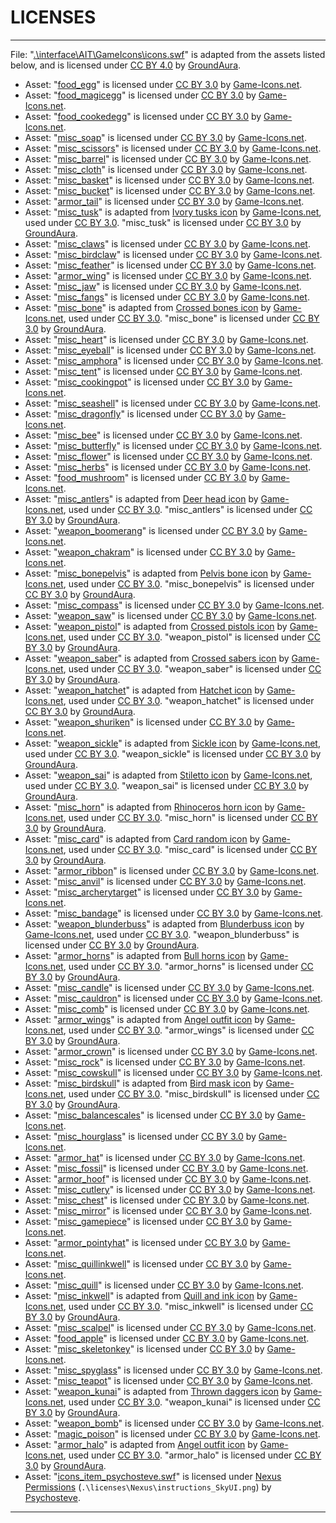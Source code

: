 # LICENSES

---

File: "[.\interface\AIT\GameIcons\icons.swf](https://www.nexusmods.com/skyrimspecialedition/mods/80852)" is adapted from the assets listed below, and is licensed under [CC BY 4.0](https://creativecommons.org/licenses/by/4.0/) by [GroundAura](https://www.nexusmods.com/users/97658973).

- Asset: "[food_egg](https://game-icons.net/1x1/sbed/big-egg.html)" is licensed under [CC BY 3.0](https://creativecommons.org/licenses/by/3.0/) by [Game-Icons.net](https://game-icons.net/).
- Asset: "[food_magicegg](https://game-icons.net/1x1/delapouite/cosmic-egg.html)" is licensed under [CC BY 3.0](https://creativecommons.org/licenses/by/3.0/) by [Game-Icons.net](https://game-icons.net/).
- Asset: "[food_cookedegg](https://game-icons.net/1x1/delapouite/fried-eggs.html)" is licensed under [CC BY 3.0](https://creativecommons.org/licenses/by/3.0/) by [Game-Icons.net](https://game-icons.net/).
- Asset: "[misc_soap](https://game-icons.net/1x1/delapouite/soap.html)" is licensed under [CC BY 3.0](https://creativecommons.org/licenses/by/3.0/) by [Game-Icons.net](https://game-icons.net/).
- Asset: "[misc_scissors](https://game-icons.net/1x1/lorc/scissors.html)" is licensed under [CC BY 3.0](https://creativecommons.org/licenses/by/3.0/) by [Game-Icons.net](https://game-icons.net/).
- Asset: "[misc_barrel](https://game-icons.net/1x1/delapouite/barrel.html)" is licensed under [CC BY 3.0](https://creativecommons.org/licenses/by/3.0/) by [Game-Icons.net](https://game-icons.net/).
- Asset: "[misc_cloth](https://game-icons.net/1x1/delapouite/rolled-cloth.html)" is licensed under [CC BY 3.0](https://creativecommons.org/licenses/by/3.0/) by [Game-Icons.net](https://game-icons.net/).
- Asset: "[misc_basket](https://game-icons.net/1x1/delapouite/basket.html)" is licensed under [CC BY 3.0](https://creativecommons.org/licenses/by/3.0/) by [Game-Icons.net](https://game-icons.net/).
- Asset: "[misc_bucket](https://game-icons.net/1x1/delapouite/full-wood-bucket-handle.html)" is licensed under [CC BY 3.0](https://creativecommons.org/licenses/by/3.0/) by [Game-Icons.net](https://game-icons.net/).
- Asset: "[armor_tail](https://game-icons.net/1x1/delapouite/fox-tail.html)" is licensed under [CC BY 3.0](https://creativecommons.org/licenses/by/3.0/) by [Game-Icons.net](https://game-icons.net/).
- Asset: "[misc_tusk](https://www.nexusmods.com/skyrimspecialedition/mods/90508)" is adapted from [Ivory tusks icon](https://game-icons.net/1x1/delapouite/ivory-tusks.html) by [Game-Icons.net](https://game-icons.net/), used under [CC BY 3.0](https://creativecommons.org/licenses/by/3.0/). "misc_tusk" is licensed under [CC BY 3.0](https://creativecommons.org/licenses/by/3.0/) by [GroundAura](https://www.nexusmods.com/users/97658973).
- Asset: "[misc_claws](https://game-icons.net/1x1/lorc/triple-claws.html)" is licensed under [CC BY 3.0](https://creativecommons.org/licenses/by/3.0/) by [Game-Icons.net](https://game-icons.net/).
- Asset: "[misc_birdclaw](https://game-icons.net/1x1/lorc/bird-claw.html)" is licensed under [CC BY 3.0](https://creativecommons.org/licenses/by/3.0/) by [Game-Icons.net](https://game-icons.net/).
- Asset: "[misc_feather](https://game-icons.net/1x1/lorc/feather.html)" is licensed under [CC BY 3.0](https://creativecommons.org/licenses/by/3.0/) by [Game-Icons.net](https://game-icons.net/).
- Asset: "[armor_wing](https://game-icons.net/1x1/lorc/feathered-wing.html)" is licensed under [CC BY 3.0](https://creativecommons.org/licenses/by/3.0/) by [Game-Icons.net](https://game-icons.net/).
- Asset: "[misc_jaw](https://game-icons.net/1x1/lorc/jawbone.html)" is licensed under [CC BY 3.0](https://creativecommons.org/licenses/by/3.0/) by [Game-Icons.net](https://game-icons.net/).
- Asset: "[misc_fangs](https://game-icons.net/1x1/skoll/fangs.html)" is licensed under [CC BY 3.0](https://creativecommons.org/licenses/by/3.0/) by [Game-Icons.net](https://game-icons.net/).
- Asset: "[misc_bone](https://www.nexusmods.com/skyrimspecialedition/mods/90508)" is adapted from [Crossed bones icon](https://game-icons.net/1x1/lorc/crossed-bones.html) by [Game-Icons.net](https://game-icons.net/), used under [CC BY 3.0](https://creativecommons.org/licenses/by/3.0/). "misc_bone" is licensed under [CC BY 3.0](https://creativecommons.org/licenses/by/3.0/) by [GroundAura](https://www.nexusmods.com/users/97658973).
- Asset: "[misc_heart](https://game-icons.net/1x1/lorc/heart-organ.html)" is licensed under [CC BY 3.0](https://creativecommons.org/licenses/by/3.0/) by [Game-Icons.net](https://game-icons.net/).
- Asset: "[misc_eyeball](https://game-icons.net/1x1/lorc/eyeball.html)" is licensed under [CC BY 3.0](https://creativecommons.org/licenses/by/3.0/) by [Game-Icons.net](https://game-icons.net/).
- Asset: "[misc_amphora](https://game-icons.net/1x1/delapouite/amphora.html)" is licensed under [CC BY 3.0](https://creativecommons.org/licenses/by/3.0/) by [Game-Icons.net](https://game-icons.net/).
- Asset: "[misc_tent](https://game-icons.net/1x1/delapouite/camping-tent.html)" is licensed under [CC BY 3.0](https://creativecommons.org/licenses/by/3.0/) by [Game-Icons.net](https://game-icons.net/).
- Asset: "[misc_cookingpot](https://game-icons.net/1x1/delapouite/camp-cooking-pot.html)" is licensed under [CC BY 3.0](https://creativecommons.org/licenses/by/3.0/) by [Game-Icons.net](https://game-icons.net/).
- Asset: "[misc_seashell](https://game-icons.net/1x1/lorc/spiral-shell.html)" is licensed under [CC BY 3.0](https://creativecommons.org/licenses/by/3.0/) by [Game-Icons.net](https://game-icons.net/).
- Asset: "[misc_dragonfly](https://game-icons.net/1x1/lorc/dragonfly.html)" is licensed under [CC BY 3.0](https://creativecommons.org/licenses/by/3.0/) by [Game-Icons.net](https://game-icons.net/).
- Asset: "[misc_bee](https://game-icons.net/1x1/lorc/bee.html)" is licensed under [CC BY 3.0](https://creativecommons.org/licenses/by/3.0/) by [Game-Icons.net](https://game-icons.net/).
- Asset: "[misc_butterfly](https://game-icons.net/1x1/lorc/butterfly.html)" is licensed under [CC BY 3.0](https://creativecommons.org/licenses/by/3.0/) by [Game-Icons.net](https://game-icons.net/).
- Asset: "[misc_flower](https://game-icons.net/1x1/delapouite/flower-star.html)" is licensed under [CC BY 3.0](https://creativecommons.org/licenses/by/3.0/) by [Game-Icons.net](https://game-icons.net/).
- Asset: "[misc_herbs](https://game-icons.net/1x1/delapouite/herbs-bundle.html)" is licensed under [CC BY 3.0](https://creativecommons.org/licenses/by/3.0/) by [Game-Icons.net](https://game-icons.net/).
- Asset: "[food_mushroom](https://game-icons.net/1x1/lorc/mushroom-gills.html)" is licensed under [CC BY 3.0](https://creativecommons.org/licenses/by/3.0/) by [Game-Icons.net](https://game-icons.net/).
- Asset: "[misc_antlers](https://www.nexusmods.com/skyrimspecialedition/mods/90508)" is adapted from [Deer head icon](https://game-icons.net/1x1/caro-asercion/deer-head.html) by [Game-Icons.net](https://game-icons.net/), used under [CC BY 3.0](https://creativecommons.org/licenses/by/3.0/). "misc_antlers" is licensed under [CC BY 3.0](https://creativecommons.org/licenses/by/3.0/) by [GroundAura](https://www.nexusmods.com/users/97658973).
- Asset: "[weapon_boomerang](https://game-icons.net/1x1/delapouite/boomerang.html)" is licensed under [CC BY 3.0](https://creativecommons.org/licenses/by/3.0/) by [Game-Icons.net](https://game-icons.net/).
- Asset: "[weapon_chakram](https://game-icons.net/1x1/delapouite/chakram.html)" is licensed under [CC BY 3.0](https://creativecommons.org/licenses/by/3.0/) by [Game-Icons.net](https://game-icons.net/).
- Asset: "[misc_bonepelvis](https://www.nexusmods.com/skyrimspecialedition/mods/90508)" is adapted from [Pelvis bone icon](https://game-icons.net/1x1/delapouite/pelvis-bone.html) by [Game-Icons.net](https://game-icons.net/), used under [CC BY 3.0](https://creativecommons.org/licenses/by/3.0/). "misc_bonepelvis" is licensed under [CC BY 3.0](https://creativecommons.org/licenses/by/3.0/) by [GroundAura](https://www.nexusmods.com/users/97658973).
- Asset: "[misc_compass](https://game-icons.net/1x1/lorc/compass.html)" is licensed under [CC BY 3.0](https://creativecommons.org/licenses/by/3.0/) by [Game-Icons.net](https://game-icons.net/).
- Asset: "[weapon_saw](https://game-icons.net/1x1/delapouite/crosscut-saw.html)" is licensed under [CC BY 3.0](https://creativecommons.org/licenses/by/3.0/) by [Game-Icons.net](https://game-icons.net/).
- Asset: "[weapon_pistol](https://www.nexusmods.com/skyrimspecialedition/mods/90508)" is adapted from [Crossed pistols icon](https://game-icons.net/1x1/lorc/crossed-pistols.html) by [Game-Icons.net](https://game-icons.net/), used under [CC BY 3.0](https://creativecommons.org/licenses/by/3.0/). "weapon_pistol" is licensed under [CC BY 3.0](https://creativecommons.org/licenses/by/3.0/) by [GroundAura](https://www.nexusmods.com/users/97658973).
- Asset: "[weapon_saber](https://www.nexusmods.com/skyrimspecialedition/mods/90508)" is adapted from [Crossed sabers icon](https://game-icons.net/1x1/lorc/crossed-sabres.html) by [Game-Icons.net](https://game-icons.net/), used under [CC BY 3.0](https://creativecommons.org/licenses/by/3.0/). "weapon_saber" is licensed under [CC BY 3.0](https://creativecommons.org/licenses/by/3.0/) by [GroundAura](https://www.nexusmods.com/users/97658973).
- Asset: "[weapon_hatchet](https://www.nexusmods.com/skyrimspecialedition/mods/90508)" is adapted from [Hatchet icon](https://game-icons.net/1x1/delapouite/hatchet.html) by [Game-Icons.net](https://game-icons.net/), used under [CC BY 3.0](https://creativecommons.org/licenses/by/3.0/). "weapon_hatchet" is licensed under [CC BY 3.0](https://creativecommons.org/licenses/by/3.0/) by [GroundAura](https://www.nexusmods.com/users/97658973).
- Asset: "[weapon_shuriken](https://game-icons.net/1x1/darkzaitzev/shuriken.html)" is licensed under [CC BY 3.0](https://creativecommons.org/licenses/by/3.0/) by [Game-Icons.net](https://game-icons.net/).
- Asset: "[weapon_sickle](https://www.nexusmods.com/skyrimspecialedition/mods/90508)" is adapted from [Sickle icon](https://game-icons.net/1x1/delapouite/sickle.html) by [Game-Icons.net](https://game-icons.net/), used under [CC BY 3.0](https://creativecommons.org/licenses/by/3.0/). "weapon_sickle" is licensed under [CC BY 3.0](https://creativecommons.org/licenses/by/3.0/) by [GroundAura](https://www.nexusmods.com/users/97658973).
- Asset: "[weapon_sai](https://www.nexusmods.com/skyrimspecialedition/mods/90508)" is adapted from [Stiletto icon](https://game-icons.net/1x1/skoll/stiletto.html) by [Game-Icons.net](https://game-icons.net/), used under [CC BY 3.0](https://creativecommons.org/licenses/by/3.0/). "weapon_sai" is licensed under [CC BY 3.0](https://creativecommons.org/licenses/by/3.0/) by [GroundAura](https://www.nexusmods.com/users/97658973).
- Asset: "[misc_horn](https://www.nexusmods.com/skyrimspecialedition/mods/90508)" is adapted from [Rhinoceros horn icon](https://game-icons.net/1x1/delapouite/rhinoceros-horn.html) by [Game-Icons.net](https://game-icons.net/), used under [CC BY 3.0](https://creativecommons.org/licenses/by/3.0/). "misc_horn" is licensed under [CC BY 3.0](https://creativecommons.org/licenses/by/3.0/) by [GroundAura](https://www.nexusmods.com/users/97658973).
- Asset: "[misc_card](https://www.nexusmods.com/skyrimspecialedition/mods/90508)" is adapted from [Card random icon](https://game-icons.net/1x1/faithtoken/card-random.html) by [Game-Icons.net](https://game-icons.net/), used under [CC BY 3.0](https://creativecommons.org/licenses/by/3.0/). "misc_card" is licensed under [CC BY 3.0](https://creativecommons.org/licenses/by/3.0/) by [GroundAura](https://www.nexusmods.com/users/97658973).
- Asset: "[armor_ribbon](https://game-icons.net/1x1/delapouite/bow-tie-ribbon.html)" is licensed under [CC BY 3.0](https://creativecommons.org/licenses/by/3.0/) by [Game-Icons.net](https://game-icons.net/).
- Asset: "[misc_anvil](https://game-icons.net/1x1/lorc/anvil.html)" is licensed under [CC BY 3.0](https://creativecommons.org/licenses/by/3.0/) by [Game-Icons.net](https://game-icons.net/).
- Asset: "[misc_archerytarget](https://game-icons.net/1x1/lorc/archery-target.html)" is licensed under [CC BY 3.0](https://creativecommons.org/licenses/by/3.0/) by [Game-Icons.net](https://game-icons.net/).
- Asset: "[misc_bandage](https://game-icons.net/1x1/lorc/bandage-roll.html)" is licensed under [CC BY 3.0](https://creativecommons.org/licenses/by/3.0/) by [Game-Icons.net](https://game-icons.net/).
- Asset: "[weapon_blunderbuss](https://www.nexusmods.com/skyrimspecialedition/mods/90508)" is adapted from [Blunderbuss icon](https://game-icons.net/1x1/lorc/blunderbuss.html) by [Game-Icons.net](https://game-icons.net/), used under [CC BY 3.0](https://creativecommons.org/licenses/by/3.0/). "weapon_blunderbuss" is licensed under [CC BY 3.0](https://creativecommons.org/licenses/by/3.0/) by [GroundAura](https://www.nexusmods.com/users/97658973).
- Asset: "[armor_horns](https://www.nexusmods.com/skyrimspecialedition/mods/90508)" is adapted from [Bull horns icon](https://game-icons.net/1x1/lorc/bull-horns.html) by [Game-Icons.net](https://game-icons.net/), used under [CC BY 3.0](https://creativecommons.org/licenses/by/3.0/). "armor_horns" is licensed under [CC BY 3.0](https://creativecommons.org/licenses/by/3.0/) by [GroundAura](https://www.nexusmods.com/users/97658973).
- Asset: "[misc_candle](https://game-icons.net/1x1/lorc/candle-light.html)" is licensed under [CC BY 3.0](https://creativecommons.org/licenses/by/3.0/) by [Game-Icons.net](https://game-icons.net/).
- Asset: "[misc_cauldron](https://game-icons.net/1x1/lorc/cauldron.html)" is licensed under [CC BY 3.0](https://creativecommons.org/licenses/by/3.0/) by [Game-Icons.net](https://game-icons.net/).
- Asset: "[misc_comb](https://game-icons.net/1x1/lorc/comb.html)" is licensed under [CC BY 3.0](https://creativecommons.org/licenses/by/3.0/) by [Game-Icons.net](https://game-icons.net/).
- Asset: "[armor_wings](https://www.nexusmods.com/skyrimspecialedition/mods/90508)" is adapted from [Angel outfit icon](https://game-icons.net/1x1/lorc/angel-outfit.html) by [Game-Icons.net](https://game-icons.net/), used under [CC BY 3.0](https://creativecommons.org/licenses/by/3.0/). "armor_wings" is licensed under [CC BY 3.0](https://creativecommons.org/licenses/by/3.0/) by [GroundAura](https://www.nexusmods.com/users/97658973).
- Asset: "[armor_crown](https://game-icons.net/1x1/lorc/crown.html)" is licensed under [CC BY 3.0](https://creativecommons.org/licenses/by/3.0/) by [Game-Icons.net](https://game-icons.net/).
- Asset: "[misc_rock](https://game-icons.net/1x1/lorc/rock.html)" is licensed under [CC BY 3.0](https://creativecommons.org/licenses/by/3.0/) by [Game-Icons.net](https://game-icons.net/).
- Asset: "[misc_cowskull](https://game-icons.net/1x1/lorc/desert-skull.html)" is licensed under [CC BY 3.0](https://creativecommons.org/licenses/by/3.0/) by [Game-Icons.net](https://game-icons.net/).
- Asset: "[misc_birdskull](https://www.nexusmods.com/skyrimspecialedition/mods/90508)" is adapted from [Bird mask icon](https://game-icons.net/1x1/lorc/bird-mask.html) by [Game-Icons.net](https://game-icons.net/), used under [CC BY 3.0](https://creativecommons.org/licenses/by/3.0/). "misc_birdskull" is licensed under [CC BY 3.0](https://creativecommons.org/licenses/by/3.0/) by [GroundAura](https://www.nexusmods.com/users/97658973).
- Asset: "[misc_balancescales](https://game-icons.net/1x1/lorc/scales.html)" is licensed under [CC BY 3.0](https://creativecommons.org/licenses/by/3.0/) by [Game-Icons.net](https://game-icons.net/).
- Asset: "[misc_hourglass](https://game-icons.net/1x1/lorc/empty-hourglass.html)" is licensed under [CC BY 3.0](https://creativecommons.org/licenses/by/3.0/) by [Game-Icons.net](https://game-icons.net/).
- Asset: "[armor_hat](https://game-icons.net/1x1/lorc/fedora.html)" is licensed under [CC BY 3.0](https://creativecommons.org/licenses/by/3.0/) by [Game-Icons.net](https://game-icons.net/).
- Asset: "[misc_fossil](https://game-icons.net/1x1/lorc/fossil.html)" is licensed under [CC BY 3.0](https://creativecommons.org/licenses/by/3.0/) by [Game-Icons.net](https://game-icons.net/).
- Asset: "[armor_hoof](https://game-icons.net/1x1/lorc/hoof.html)" is licensed under [CC BY 3.0](https://creativecommons.org/licenses/by/3.0/) by [Game-Icons.net](https://game-icons.net/).
- Asset: "[misc_cutlery](https://game-icons.net/1x1/lorc/knife-fork.html)" is licensed under [CC BY 3.0](https://creativecommons.org/licenses/by/3.0/) by [Game-Icons.net](https://game-icons.net/).
- Asset: "[misc_chest](https://game-icons.net/1x1/lorc/locked-chest.html)" is licensed under [CC BY 3.0](https://creativecommons.org/licenses/by/3.0/) by [Game-Icons.net](https://game-icons.net/).
- Asset: "[misc_mirror](https://game-icons.net/1x1/lorc/mirror-mirror.html)" is licensed under [CC BY 3.0](https://creativecommons.org/licenses/by/3.0/) by [Game-Icons.net](https://game-icons.net/).
- Asset: "[misc_gamepiece](https://game-icons.net/1x1/lorc/pawn.html)" is licensed under [CC BY 3.0](https://creativecommons.org/licenses/by/3.0/) by [Game-Icons.net](https://game-icons.net/).
- Asset: "[armor_pointyhat](https://game-icons.net/1x1/lorc/pointy-hat.html)" is licensed under [CC BY 3.0](https://creativecommons.org/licenses/by/3.0/) by [Game-Icons.net](https://game-icons.net/).
- Asset: "[misc_quillinkwell](https://game-icons.net/1x1/lorc/quill-ink.html)" is licensed under [CC BY 3.0](https://creativecommons.org/licenses/by/3.0/) by [Game-Icons.net](https://game-icons.net/).
- Asset: "[misc_quill](https://game-icons.net/1x1/lorc/quill.html)" is licensed under [CC BY 3.0](https://creativecommons.org/licenses/by/3.0/) by [Game-Icons.net](https://game-icons.net/).
- Asset: "[misc_inkwell](https://www.nexusmods.com/skyrimspecialedition/mods/90508)" is adapted from [Quill and ink icon](https://game-icons.net/1x1/lorc/quill-ink.html) by [Game-Icons.net](https://game-icons.net/), used under [CC BY 3.0](https://creativecommons.org/licenses/by/3.0/). "misc_inkwell" is licensed under [CC BY 3.0](https://creativecommons.org/licenses/by/3.0/) by [GroundAura](https://www.nexusmods.com/users/97658973).
- Asset: "[misc_scalpel](https://game-icons.net/1x1/lorc/scalpel.html)" is licensed under [CC BY 3.0](https://creativecommons.org/licenses/by/3.0/) by [Game-Icons.net](https://game-icons.net/).
- Asset: "[food_apple](https://game-icons.net/1x1/lorc/shiny-apple.html)" is licensed under [CC BY 3.0](https://creativecommons.org/licenses/by/3.0/) by [Game-Icons.net](https://game-icons.net/).
- Asset: "[misc_skeletonkey](https://game-icons.net/1x1/lorc/skeleton-key.html)" is licensed under [CC BY 3.0](https://creativecommons.org/licenses/by/3.0/) by [Game-Icons.net](https://game-icons.net/).
- Asset: "[misc_spyglass](https://game-icons.net/1x1/lorc/spyglass.html)" is licensed under [CC BY 3.0](https://creativecommons.org/licenses/by/3.0/) by [Game-Icons.net](https://game-icons.net/).
- Asset: "[misc_teapot](https://game-icons.net/1x1/lorc/teapot.html)" is licensed under [CC BY 3.0](https://creativecommons.org/licenses/by/3.0/) by [Game-Icons.net](https://game-icons.net/).
- Asset: "[weapon_kunai](https://www.nexusmods.com/skyrimspecialedition/mods/90508)" is adapted from [Thrown daggers icon](https://game-icons.net/1x1/lorc/thrown-daggers.html) by [Game-Icons.net](https://game-icons.net/), used under [CC BY 3.0](https://creativecommons.org/licenses/by/3.0/). "weapon_kunai" is licensed under [CC BY 3.0](https://creativecommons.org/licenses/by/3.0/) by [GroundAura](https://www.nexusmods.com/users/97658973).
- Asset: "[weapon_bomb](https://game-icons.net/1x1/lorc/unlit-bomb.html)" is licensed under [CC BY 3.0](https://creativecommons.org/licenses/by/3.0/) by [Game-Icons.net](https://game-icons.net/).
- Asset: "[magic_poison](https://game-icons.net/1x1/lorc/vile-fluid.html)" is licensed under [CC BY 3.0](https://creativecommons.org/licenses/by/3.0/) by [Game-Icons.net](https://game-icons.net/).
- Asset: "[armor_halo](https://www.nexusmods.com/skyrimspecialedition/mods/90508)" is adapted from [Angel outfit icon](https://game-icons.net/1x1/lorc/angel-outfit.html) by [Game-Icons.net](https://game-icons.net/), used under [CC BY 3.0](https://creativecommons.org/licenses/by/3.0/). "armor_halo" is licensed under [CC BY 3.0](https://creativecommons.org/licenses/by/3.0/) by [GroundAura](https://www.nexusmods.com/users/97658973).
- Asset: "[icons_item_psychosteve.swf](https://www.nexusmods.com/skyrimspecialedition/mods/12604)" is licensed under [Nexus Permissions](https://www.nexusmods.com/skyrimspecialedition/mods/12604) (`.\licenses\Nexus\instructions_SkyUI.png`) by [Psychosteve](https://www.nexusmods.com/users/37741).

---
